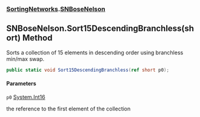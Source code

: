 ### [SortingNetworks](SortingNetworks.md 'SortingNetworks').[SNBoseNelson](SortingNetworks.SNBoseNelson.md 'SortingNetworks.SNBoseNelson')

## SNBoseNelson.Sort15DescendingBranchless(short) Method

Sorts a collection of 15 elements in descending order using branchless min/max swap.

```csharp
public static void Sort15DescendingBranchless(ref short p0);
```
#### Parameters

<a name='SortingNetworks.SNBoseNelson.Sort15DescendingBranchless(short).p0'></a>

`p0` [System.Int16](https://docs.microsoft.com/en-us/dotnet/api/System.Int16 'System.Int16')

the reference to the first element of the collection